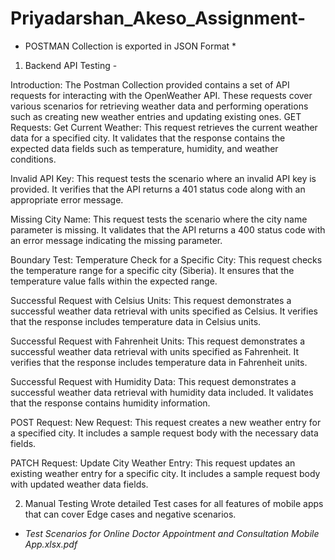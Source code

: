 # Priyadarshan_Akeso_Assignment-

* POSTMAN Collection is exported in JSON Format *
1. Backend API Testing - 

Introduction:
The Postman Collection provided contains a set of API requests for interacting with the OpenWeather API. These requests cover various scenarios for retrieving weather data and performing operations such as creating new weather entries and updating existing ones.
GET Requests:
Get Current Weather:
This request retrieves the current weather data for a specified city.
It validates that the response contains the expected data fields such as temperature, humidity, and weather conditions.

Invalid API Key:
This request tests the scenario where an invalid API key is provided.
It verifies that the API returns a 401 status code along with an appropriate error message.

Missing City Name:
This request tests the scenario where the city name parameter is missing.
It validates that the API returns a 400 status code with an error message indicating the missing parameter.

Boundary Test: Temperature Check for a Specific City:
This request checks the temperature range for a specific city (Siberia).
It ensures that the temperature value falls within the expected range.

Successful Request with Celsius Units:
This request demonstrates a successful weather data retrieval with units specified as Celsius.
It verifies that the response includes temperature data in Celsius units.

Successful Request with Fahrenheit Units:
This request demonstrates a successful weather data retrieval with units specified as Fahrenheit.
It verifies that the response includes temperature data in Fahrenheit units.

Successful Request with Humidity Data:
This request demonstrates a successful weather data retrieval with humidity data included.
It validates that the response contains humidity information.

POST Request:
New Request:
This request creates a new weather entry for a specified city.
It includes a sample request body with the necessary data fields.


PATCH Request:
Update City Weather Entry:
This request updates an existing weather entry for a specific city.
It includes a sample request body with updated weather data fields.


2. Manual Testing 
Wrote detailed Test cases for all features of mobile apps that can cover Edge cases and negative scenarios.

- *Test Scenarios for Online Doctor Appointment and Consultation Mobile App.xlsx.pdf*
